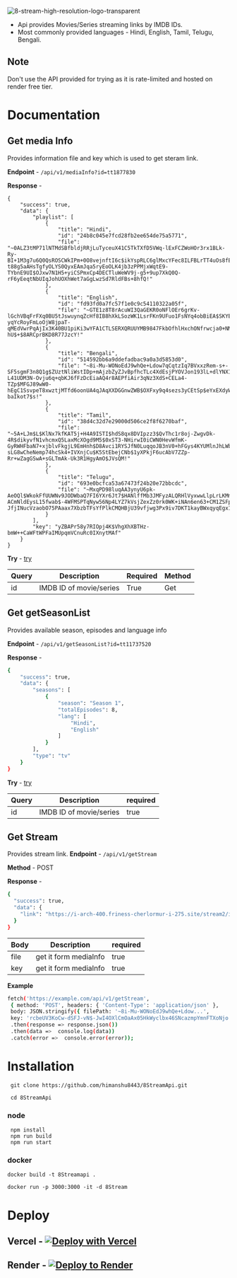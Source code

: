 
![8-stream-high-resolution-logo-transparent](https://github.com/himanshu8443/HayasakaStream/assets/99420590/813cca3a-a3c3-4f40-8a79-df5b866edf68)
 - Api provides Movies/Series streaming links by IMDB IDs.
 - Most commonly provided languages - Hindi, English, Tamil, Telugu, Bengali.
 
## Note 
Don't use the API provided for trying as it is rate-limited and hosted on render free tier.

#  Documentation
## Get media Info
Provides information file and key which is used to get steram link.
 
**Endpoint** - `/api/v1/mediaInfo?id=tt1877830`

**Response** - 
```
{
    "success": true,
    "data": {
        "playlist": [
            {
                "title": "Hindi",
                "id": "24b8c045e7fcd28fb2ee654de75a5771",
                "file": "~0ALZ3tMP71lNTMdSBfbldjRRjLuTyceuX41C5TkTXfD5VWq-lExFCZWoHOr3rx1BLk-Ry-BI+1M3g7u6Q0QsROSCWkIPm+0O8vejnftI6c$ikYspRLC6glMxcYFec8ILFBLrTT4uOs8fE4dx3aDu-t88g5aAHsTgfyOLYS0QyxEAmJqa5ryEoOLK4jb3zPPMjxWqtE9-TYbnE9UI$OJxw7N1H5+yiCSPmxCp4DECTluWeWV9j-g5+9up7XkQ0Q-rF6yEeqtNbUIqJohUOXhWet7aGgLwzSd7RldFBs+8hfQ!"
            },
            {
                "title": "English",
                "id": "fd93fd0a7fc57f1e0c9c54110322a05f",
                "file": "~GTE1z8T8rAcuWI3QaGEKR0oNFlOEr6grKv-lGchVBqFrFXq0BU5tJswuynqZcHf8IB8hXkLSozWK1LsrFKn9UFuo1FsNYq4obBiEA$SKYEqXZ6iKR4PB6wnPpkU$6ZI5pRHPJZIgJAGNKv+RbbDRCGc50wFuraeCa8Mn9Q114FD1Kk1XBBHeafA-yqYcRoyFmLoOjW8jpaT-qMEdVwrPqAjIx3K40BU1piKi3wYFA1CTLSERXQRUUYMB9847FkbOfhlHxchONfrwcja0+NM1-hU$+$8ARCprBKD8R77JzcY!"
            },
            {
                "title": "Bengali",
                "id": "514592bb6a9ddefadbac9a0a3d5853d0",
                "file": "~8i-Mu-WONoEdJ9whQe+Ldow7qCqtzIq7BVxxzRem-s+-SF5sgmF3n8Q1g$ZUztNliWstIDp+mAjzbZyZJvBpfhcTLc4XdEsjPYOVJon193lL+dlYNX1yfJIm1TMMlVEl+illL+C3yG-L41UDM3N-Ovju6q+qbKJ6fFzDcEiaAQ4r8AEPfiAir3qNz3XdS+CELa4-TZp$MFGJ89wW0-hEgC1SsvpeT8xwztjMTfd6oonUA4qJAqXXDGGnwZWB$OXFxy9q4sezs3yCEtSp$eYxEXdyWvzZBp0mT-baIkot7$s!"
            },
            {
                "title": "Tamil",
                "id": "38d4c32d7e29000d506ce2f8f6270baf",
                "file": "~5A+LJm$L$KlNx7kfKAT5j+H4A9ISTI$hdS8qx8DVIpzz3$QvThc1r8oj-ZwgvDk-4R$dikyvfN1vhcmxQ5LaxMcXOgd9M5$0xST3-NHirwI0iCWN0HevWfmK-GyRWHFbaN7+xjblvFkgjL9EmHnh$D8Avci1RYSJfN0LuqqoJB3nV0+hFGys4KYUMlnJhLWbl1k5R3AMNOr-sLG8wCheNemp74hcSk4+IVXnjCu$K5StEbejCNb$1yXPkjF6ucAbV7ZZp-Rr+wZagGSwA+sGLTmAk-Uk3R1HgyAmO$JVsQM!"
            },
            {
                "title": "Telugu",
                "id": "693e0bcfca53a67473f24b20e72bbcdc",
                "file": "~MxqPD98luqAA3ynyU6pk-AeOQl$WkokFfUUWNv9JODWbaQ7FI6YXr6Jt7$HANlffMb3JMFyzALQRHlVyxwwLlpLrLKMmgZr-ACmNldEysL15fwab$-4WFMSPTqNyw56Np4LYZ7kVsjZexZz0rk0WK+iNAn6en63+CM1ZSFpAWMeR5Ync5rZ-JfjINucVzaobO75PAaax7XbzbTFsYfPlkCMQHBjU39vfjwg3Px9iv7DKT1kayBWxqyqEgx1jILeb48eqhhtq8JuhPYqatZ1FqfRtz8IYUOx1mdBokw9dutY!"
            }
        ],
        "key": "yZBAPr58y7RIOpj4K$VhgXhXBTHz-bmW++CaWFtWPFaIMUpqmVCnuRc0IXnytMAf"
    }
}
```

**Try** - [try](https://eightstreamapi.onrender.com/api/v1/mediaInfo?id=tt1877830)

|Query|Description|Required|Method
|--|--|--|--
|id|IMDB ID of movie/series|True|Get

## Get getSeasonList
Provides available season, episodes and language info

**Endpoint** - `/api/v1/getSeasonList?id=tt11737520`

**Response** - 
```bash
{
    "success": true,
    "data": {
        "seasons": [
            {
                "season": "Season 1",
                "totalEpisodes": 8,
                "lang": [
                    "Hindi",
                    "English"
                ]
            }
        ],
        "type": "tv"
    }
}
```

**Try** -  [try](https://eightstreamapi.onrender.com/api/v1/getSeasonList?id=tt11737520)

|Query|Description  | required
|--|--| --|
|id|IMDB ID of movie/series  |true


## Get Stream
Provides stream link.
**Endpoint** - `/api/v1/getStream`

**Method** - POST

**Response** - 
```bash
{
  "success": true,
  "data": {
    "link": "https://i-arch-400.friness-cherlormur-i-275.site/stream2/i-arch-400/2e69c15cc905832c1f9f8d93d594b928/MJTMsp1RshGTygnMNRUR2N2MSlnWXZEdMNDZzQWe5MDZzMmdZJTO1R2RWVHZDljekhkSsl1VwYnWtx2cihVT2lVbZJzTX1kMNRVQw0keNdnWqlVeZdVW65ERNFjWUVkeNpmRr5EVVd3TUFVP:1705469597:103.74.72.126:069d121bf24da6b6e19060020f57bfcd8812645bc1f289e36d9cc5381866a015/index.m3u8"
  }
}
```

|Body|Description  | required
|--|--| --|
file|get it form mediaInfo | true
key |get it form mediaInfo |true

**Example**
```bash
fetch('https://example.com/api/v1/getStream',
 { method: 'POST', headers: { 'Content-Type': 'application/json' },
 body: JSON.stringify({ filePath: '~8i-Mu-WONoEdJ9whQe+Ldow...', 
 key: 'rcbeUV3KoCw-dSFJ-vN$-JwI4OXlCmOaAx05HkWyclbx46SNcazmpYmnFTXoNjo' }) }) 
 .then(response => response.json()) 
 .then(data =>  console.log(data)) 
 .catch(error =>  console.error(error));
```

# Installation
  ```
   git clone https://github.com/himanshu8443/8StreamApi.git
  ```

 ```
  cd 8StreamApi
```
 ### node
  ```
   npm install
   npm run build
   npm run start
```
   
###  docker
```
docker build -t 8Streamapi .
```
```
docker run -p 3000:3000 -it -d 8Stream
```

# Deploy
## Vercel - [![Deploy with Vercel](https://vercel.com/button)](https://vercel.com/new/clone?repository-url=https%3A%2F%2Fgithub.com%2Fhimanshu8443%2F8StreamApi)
## Render - [![Deploy to Render](https://render.com/images/deploy-to-render-button.svg)](https://render.com/deploy?repo=https://github.com/himanshu8443/8StreamApi)
